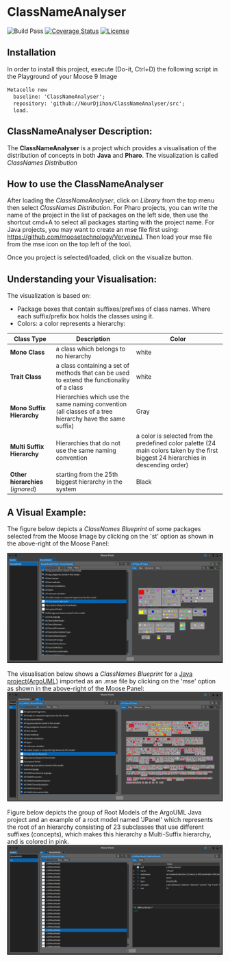 # ClassNameAnalyser
![Build Pass](https://github.com/NourDjihan/ClassNameAnalyser/workflows/CI/badge.svg) 
[![Coverage Status](https://coveralls.io/repos/github/NourDjihan/ClassNameAnalyser/badge.svg?branch=master)](https://coveralls.io/github/NourDjihan/ClassNameAnalyser?branch=master)
[![License](https://img.shields.io/badge/license-MIT-blue.svg)](https://raw.githubusercontent.com/NourDjihan/ClassNameAnalyser/master/LICENSE)

## Installation

In order to install this project, execute (Do-it, Ctrl+D) the following script in the Playground of your Moose 9 Image

```Smalltalk
Metacello new
  baseline: 'ClassNameAnalyser';
  repository: 'github://NourDjihan/ClassNameAnalyser/src';
  load.
```
## ClassNameAnalyser Description:
The **ClassNameAnalyser** is a project which provides a visualisation of the distribution of concepts in both **Java** and **Pharo**. The visualization is called *ClassNames Distribution*


## How to use the ClassNameAnalyser
After loading the *ClassNameAnalyser*, click on *Library* from the top menu then select *ClassNames Distribution*.
For Pharo projects, you can write the name of the project in the list of packages on the left side, then use the shortcut cmd+A to select all packages starting with the project name.
For Java projects, you may want to create an mse file first using: https://github.com/moosetechnology/VerveineJ. Then load your mse file from the mse icon on the top left of the tool.

Once you project is selected/loaded, click on the visualize button.

## Understanding your Visualisation:
The visualization is based on:
- Package boxes that contain suffixes/prefixes of class names. Where each suffix/prefix box holds the classes using it.
- Colors: a color represents a hierarchy:

Class Type | Description | Color
--- | --- | --- |
**Mono Class** | a class which belongs to no hierarchy | white
**Trait Class** | a class containing a set of methods that can be used to extend the functionality of a class | white
**Mono Suffix Hierarchy** | Hierarchies which use the same naming convention (all classes of a tree hierarchy have the same suffix) | Gray
**Multi Suffix Hierarchy** | Hierarchies that do not use the same naming convention | a color is selected from the predefined color palette (24 main colors taken by the first biggest 24 hierarchies in descending order)
**Other hierarchies** (*ignored*) | starting from the 25th biggest hierarchy in the system | Black


## A Visual Example:
The figure below depicts a *ClassNames Blueprint* of some packages selected from the Moose Image by clicking on the 'st' option as shown in the above-right of the Moose Panel:

![](Images/PharoPackages.png)


The visualisation below shows a *ClassNames Blueprint* for a [Java project(ArgoUML)](https://github.com/argouml-tigris-org) imported as an .mse file by clicking on the 'mse' option as shown in the above-right of the Moose Panel:
![](Images/JavaProject(ArgoUML).png)

Figure below depicts the group of Root Models of the ArgoUML Java project and an example of a root model named 'JPanel' which represents the root of an hierarchy consisting of 23 subclasses that use different suffixes (concepts), which makes this hierarchy a Multi-Suffix hierarchy, and is colored in pink.
![](Images/RootModels.png)





